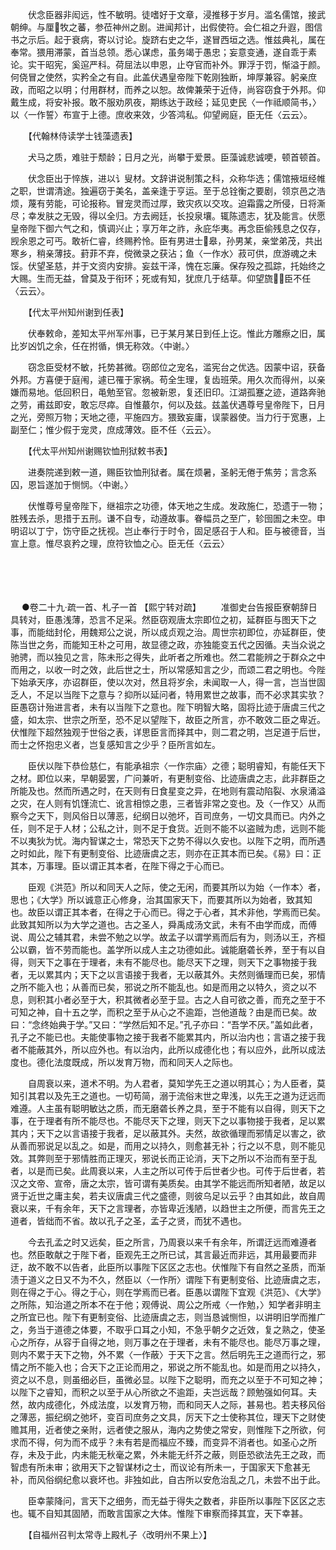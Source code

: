 <!-- { "loadSidebar": true } -->
　　伏念臣器非闳远，性不敏明。徒嗜好于文章，浸推移于岁月。滥名儒馆，接武朝绅。与厘牧之蕃，参莅神州之剧。进闻邦计，出假使符。会仁祖之升遐，图信书之示后。起于衰病，寄以讨论。旋跻右史之华，遂冒西垣之选。惟兹典礼，属在奉常。猥用滞蒙，首当总领。悉心谋虑，虽务竭于愚忠；妄意变通，遂自乖于素论。实干昭宪，奚逭严科。荷屈法以申恩，止夺官而补外。罪浮于罚，惭溢于颜。何侥冒之使然，实矜全之有自。此盖伏遇皇帝陛下乾刚独断，坤厚兼容。躬亲庶政，而昭之以明；付用群材，而养之以恕。故俾兼荣于近侍，尚容窃食于外邦。仰戴生成，将安补报。敢不服劝夙夜，期练达于政经；延见吏民〈一作祗顺简书，〉以〈一作誓〉布宣于上德。庶收来效，少答鸿私。仰望阙庭，臣无任〈云云〉。

　　【代翰林侍读学士钱藻遗表】

　　犬马之质，难驻于颓龄；日月之光，尚攀于爱景。臣藻诚悲诚哽，顿首顿首。

　　伏念臣出于悴族，进以讠叟材。文辞讲说制策之科，众称华选；儒馆掖垣经帷之职，世谓清途。独遍窃于美名，盖亲逢于亨运。至于总铨衡之要剧，领京邑之浩烦，蔑有劳能，可论报称。冒宠灵而过厚，致灾疚以交攻。迫霜露之所侵，日将澌尽；幸发肤之无毁，得以全归。方去阙廷，长投泉壤。辄陈遗志，犹及能言。伏愿皇帝陛下御六气之和，慎调兴止；享万年之祚，永庇华夷。再念臣偷残息之仅存，觊余恩之可丐。敢祈仁睿，终赐矜怜。臣有男进士皋，孙男某，亲堂弟茂，共出寒乡，稍亲薄技。葑菲不弃，傥微录之获沾；鱼〈一作水〉菽可供，庶游魂之未馁。伏望圣慈，并于文资内安排。妄兹干泽，愧在忘廉。保存殁之孤踪，托始终之大赐。生而无益，曾莫及于衔环；死或有知，犹庶几于结草。仰望旒，臣不任〈云云〉。

　　【代太平州知州谢到任表】

　　伏奉敕命，差知太平州军州事，已于某月某日到任上讫。惟此方雕瘵之旧，属比岁凶饥之余，任在拊循，惧无称效。〈中谢。〉

　　窃念臣受材不敏，托势甚微。窃郎位之宠名，滥宪台之优选。因蒙中诏，获备外邦。方喜便于庭闱，遽已罹于家祸。苟全生理，复齿班荣。用久次而得州，以亲嫌而易地。低回积日，黾勉至官。忽被新恩，复还旧印。江湖孤蹇之迹，道路奔驰之劳，甫兹即安，敢忘尽瘁。自惟蕞尔，何以及兹。兹盖伏遇尊号皇帝陛下，日月之光，旁照万物；天地之德，平施四方。猥致妄庸，误蒙器使。当力行于宽惠，上副至仁；惟少假于宠灵，庶成薄效。臣不任〈云云〉。

　　【代太平州知州谢赐钦恤刑狱敕书表】

　　进奏院递到敕一道，赐臣钦恤刑狱者。属在烦暑，圣躬无倦于焦劳；言念系囚，恩旨遂加于恻悯。〈中谢。〉

　　伏惟尊号皇帝陛下，继祖宗之功德，体天地之生成。发政施仁，恐遗于一物；胜残去杀，思措于五刑。谦不自专，动遵故事。眷幅员之至广，轸囹圄之未空。申明诏以丁宁，饬守臣之抚视。岂止奉行于时令，固足感召于人和。臣与被德音，当宣上意。惟尽哀矜之理，庶符钦恤之心。臣无任〈云云〉 
　

　




　

　
●卷二十九·疏一首、札子一首
【熙宁转对疏】
　　准御史台告报臣寮朝辞日具转对，臣愚浅薄，恐言不足采。然臣窃观唐太宗即位之初，延群臣与图天下之事，而能绌封伦，用魏郑公之说，所以成贞观之治。周世宗初即位，亦延群臣，使陈当世之务，而能知王朴之可用，故显德之政，亦独能变五代之因循。夫当众说之驰骋，而以独见之言，陈未形之得失，此听者之所难也。然二君能辨之于群众之中而用之，以收一时之效，此后世之士，所以常感知言之少，而颂二君之明也。今陛下始承天序，亦诏群臣，使以次对，然且将岁余，未闻取一人，得一言，岂当世固乏人，不足以当陛下之意与？抑所以延问者，特用累世之故事，而不必求其实欤？臣愚窃计殆进言者，未有以当陛下之意也。陛下明智大略，固将比迹于唐虞三代之盛，如太宗、世宗之所至，恐不足以望陛下，故臣之所言，亦不敢效二臣之卑近。伏惟陛下超然独观于世俗之表，详思臣言而择其中，则二君之明，岂足道于后世，而士之怀抱忠义者，岂复感知言之少乎？臣所言如左。

　　臣伏以陛下恭俭慈仁，有能承祖宗〈一作宗庙〉之德；聪明睿知，有能任天下之材。即位以来，早朝晏罢，广问兼听，有更制变俗、比迹唐虞之志，此非群臣之所能及也。然而所遇之时，在天则有日食星变之异，在地则有震动陷裂、水泉涌溢之灾，在人则有饥馑流亡、讹言相惊之患，三者皆非常之变也。及〈一作又〉从而察今之天下，则风俗日以薄恶，纪纲日以弛坏，百司庶务，一切文具而已。内外之任，则不足于人材；公私之计，则不足于食货。近则不能不以盗贼为虑，远则不能不以夷狄为忧。海内智谋之士，常恐天下之势不得以久安也。以陛下之明，而所遇之时如此，陛下有更制变俗、比迹唐虞之志，则亦在正其本而已矣。《易》曰：正其本，万事理。臣以谓正其本者，在陛下得之于心而已。

　　臣观《洪范》所以和同天人之际，使之无闲，而要其所以为始〈一作本〉者，思也；《大学》所以诚意正心修身，治其国家天下，而要其所以为始者，致其知也。故臣以谓正其本者，在得之于心而已。得之于心者，其术非他，学焉而已矣。此致其知所以为大学之道也。古之圣人，舜禹成汤文武，未有不由学而成，而傅说、周公之辅其君，未尝不勉之以学。故孟子以谓学焉而后有为，则汤以王，齐桓公以霸，皆不劳而能也。盖学所以成人主之功德如此。诚能磨砻长养，至于有以自得，则天下之事在于理者，未有不能尽也。能尽天下之理，则天下之事物接于我者，无以累其内；天下之以言语接于我者，无以蔽其外。夫然则循理而已矣，邪情之所不能入也；从善而已矣，邪说之所不能乱也。如是而用之以特久，资之以不息，则积其小者必至于大，积其微者必至于显。古之人自可欲之善，而充之至于不可知之神，自十五之学，而积之至于从心之不逾距，岂他道哉？由是而已矣。故曰：“念终始典于学。”又曰：“学然后知不足。”孔子亦曰：“吾学不厌。”盖如此者，孔子之不能已也。夫能使事物之接于我者不能累其内，所以治内也；言语之接于我者不能蔽其外，所以应外也。有以治内，此所以成德化也；有以应外，此所以成法度也。德化法度既成，所以发育万物，而和同天人之际也。

　　自周衰以来，道术不明。为人君者，莫知学先王之道以明其心；为人臣者，莫知引其君以及先王之道也。一切苟简，溺于流俗末世之卑浅，以先王之道为迂远而难遵。人主虽有聪明敏达之质，而无磨砻长养之具，至于不能有以自得，则天下之事，在于理者有所不能尽也。不能尽天下之理，则天下之以事物接于我者，足以累其内；天下之以言语接于我者，足以蔽其外。夫然，故欲循理而邪情足以害之，欲从善而邪说足以乱之。如是，而用之以持久，则愈甚无补；行之以不息，则不能见效。其弊则至于邪情胜而正理灭，邪说长而正论消，天下之所以不治而有至于乱者，以是而已矣。此周衰以来，人主之所以可传于后世者少也。可传于后世者，若汉之文帝、宣帝，唐之太宗，皆可谓有美质矣。由其学不能远而所知者陋，故足以贤于近世之庸主矣，若夫议唐虞三代之盛德，则彼乌足以云乎？由其如此，故自周衰以来，千有余年，天下之言理者，亦皆卑近浅陋，以趋世主之所便，而言先王之道者，皆绌而不省。故以孔子之圣，孟子之贤，而犹不遇也。

　　今去孔孟之时又远矣，臣之所言，乃周衰以来千有余年，所谓迂远而难遵者也。然臣敢献之于陛下者，臣观先王之所已试，其言最近而非远，其用最要而非迂，故不敢不以告者，此臣所以事陛下区区之志也。伏惟陛下有自然之圣质，而渐渍于道义之日又不为不久，然臣以〈一作所〉谓陛下有更制变俗、比迹唐虞之志，则在得之于心。得之于心，则在学焉而已者。臣愚以谓陛下宜观《洪范》、《大学》之所陈，知治道之所本不在于他；观傅说、周公之所戒〈一作勉，〉知学者非明主之所宜已也。陛下有更制变俗、比迹唐虞之志，则当恳诚恻怛，以讲明旧学而推广之，务当于道德之体要，不取乎口耳之小知，不急乎朝夕之近效，复之熟之，使圣心之所存，从容于自得之地，则万事之在于理者，未有不能尽也。能尽万事之理，则内不累于天下之物，外不累〈一作蔽〉于天下之言。然后明先王之道而行之，邪情之所不能入也；合天下之正论而用之，邪说之所不能乱也。如是而用之以持久，资之以不息，则虽细必巨，虽微必显。以陛下之聪明，而充之以至于不可知之神；以陛下之睿知，而积之以至于从心所欲之不逾距，夫岂远哉？顾勉强如何耳。夫然，故内成德化，外成法度，以发育万物，而和同天人之际，甚易也。若夫移风俗之薄恶，振纪纲之弛坏，变百司庶务之文具，厉天下之士使称其位，理天下之财使赡其用，近者使之亲附，远者使之服从，海内之势使之常安，则惟陛下之所欲，何求而不得，何为而不成乎？未有若是而福应不臻，而变异不消者也。如圣心之所存，未及于此，内未能无秋毫之累，外未能无纤芥之蔽，则臣恐欲法先王之政，而智虑有所未审；欲用天下之智谋材之士，而议论有所未一，于国家天下愈甚无补，而风俗纲纪愈以衰坏也。非独如此，自古所以安危治乱之几，未尝不出于此。

　　臣幸蒙降问，言天下之细务，而无益于得失之数者，非臣所以事陛下区区之志也。辄不自知其固陋，而敢言国家之大体。惟陛下审察而择其宜，天下幸甚。

　　【自福州召判太常寺上殿札子〈改明州不果上〉】

